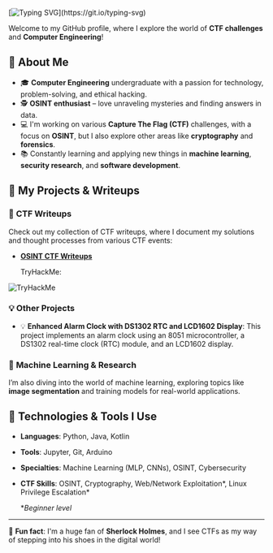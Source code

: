 [![Typing SVG](https://readme-typing-svg.demolab.com/?lines=Hi+there,+I'm+Keane+-+aka+Keawe!)](https://git.io/typing-svg)

<!-- # Hi there, I'm Keane, aka Keawe! 👋 -->

Welcome to my GitHub profile, where I explore the world of **CTF challenges** and **Computer Engineering**!

## 🧠 About Me

- 🎓 **Computer Engineering** undergraduate with a passion for technology, problem-solving, and ethical hacking.
- 🕵️ **OSINT enthusiast** – love unraveling mysteries and finding answers in data.
- 💻 I'm working on various **Capture The Flag (CTF)** challenges, with a focus on **OSINT**, but I also explore other areas like **cryptography** and **forensics**.
- 📚 Constantly learning and applying new things in **machine learning**, **security research**, and **software development**.
  
## 🚀 My Projects & Writeups

### 🔐 **CTF Writeups**
Check out my collection of CTF writeups, where I document my solutions and thought processes from various CTF events:
- [**OSINT CTF Writeups**](https://github.com/KeAwe7/CTF-Writeups)

  TryHackMe:
<img src="https://tryhackme-badges.s3.amazonaws.com/Keawe.png" alt="TryHackMe">

### 💡 **Other Projects**
- 💡 **Enhanced Alarm Clock with DS1302 RTC and LCD1602 Display**: This project implements an alarm clock using an 8051 microcontroller, a DS1302 real-time clock (RTC) module, and an LCD1602 display.
<!-- 
- 📚 **RFID Smart Attendance System**: Automating attendance with RFID technology and microcontrollers. 
-->

### 🧩 **Machine Learning & Research**
I’m also diving into the world of machine learning, exploring topics like **image segmentation** and training models for real-world applications.

## 🔧 Technologies & Tools I Use

- **Languages**: Python, Java, Kotlin
- **Tools**: Jupyter, Git, Arduino
- **Specialties**: Machine Learning (MLP, CNNs), OSINT, Cybersecurity
- **CTF Skills**: OSINT, Cryptography, Web/Network Exploitation*, Linux Privilege Escalation*

  **Beginner level*

<!--
## 🔗 Let's Connect

- 💬 Always open for collaboration or discussion, especially on anything CTF, OSINT, or detective-like puzzles!
- 🌐 [Check out my blog/website](https://your-website.com) for more thoughts and writeups.
- 📧 Feel free to reach out: [your.email@example.com](mailto:your.email@example.com)
-->

---

👀 **Fun fact**: I'm a huge fan of **Sherlock Holmes**, and I see CTFs as my way of stepping into his shoes in the digital world!


<!--
**KeAwe7/KeAwe7** is a ✨ _special_ ✨ repository because its `README.md` (this file) appears on your GitHub profile.

Here are some ideas to get you started:

- 🔭 I’m currently working on ...
- 🌱 I’m currently learning ...
- 👯 I’m looking to collaborate on ...
- 🤔 I’m looking for help with ...
- 💬 Ask me about ...
- 📫 How to reach me: ...
- 😄 Pronouns: ...
- ⚡ Fun fact: ...
-->

